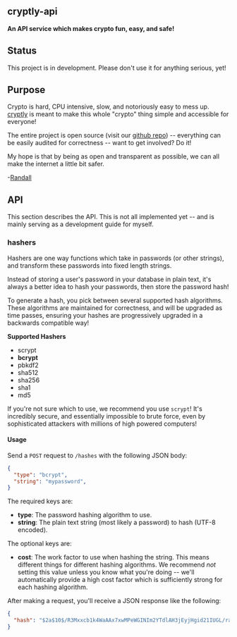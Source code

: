## cryptly-api

**An API service which makes crypto fun, easy, and safe!**


## Status

This project is in development.  Please don't use it for anything serious, yet!


## Purpose

Crypto is hard, CPU intensive, slow, and notoriously easy to mess up.
[cryptly][] is meant to make this whole "crypto" thing simple and accessible for
everyone!

The entire project is open source (visit our [github repo][]) -- everything can
be easily audited for correctness -- want to get involved?  Do it!

My hope is that by being as open and transparent as possible, we can all make
the internet a little bit safer.

-[Randall][]


## API

This section describes the API.  This is not all implemented yet -- and is
mainly serving as a development guide for myself.

### hashers

Hashers are one way functions which take in passwords (or other strings), and
transform these passwords into fixed length strings.

Instead of storing a user's password in your database in plain text, it's always
a better idea to hash your passwords, then store the password hash!

To generate a hash, you pick between several supported hash algorithms.  These
algorithms are maintained for correctness, and will be upgraded as time passes,
ensuring your hashes are progressively upgraded in a backwards compatible way!

**Supported Hashers**

- scrypt
- **bcrypt**
- pbkdf2
- sha512
- sha256
- sha1
- md5

If you're not sure which to use, we recommend you use `scrypt`!  It's incredibly
secure, and essentially impossible to brute force, even by sophisticated
attackers with millions of high powered computers!


#### Usage

Send a `POST` request to `/hashes` with the following JSON body:

``` json
{
  "type": "bcrypt",
  "string": "mypassword",
}
```

The required keys are:

- **type**: The password hashing algorithm to use.
- **string**: The plain text string (most likely a password) to hash (UTF-8
  encoded).

The optional keys are:

- **cost**: The work factor to use when hashing the string.  This means
  different things for different hashing algorithms.  We recommend *not*
  setting this value unless you know what you're doing -- we'll automatically
  provide a high cost factor which is sufficiently strong for each hashing
  algorithm.

After making a request, you'll receive a JSON response like the following:

``` json
{
  "hash": "$2a$10$/R3Mxxcb1k4WaAAx7xwMPeWGINIm2YTdlAH3jEyjHgid21IUGL/ra"
}
```


  [cryptly]: https://cryptly.org "cryptly - Crypto As a Service!"
  [github repo]: https://github.com/rdegges/cryptly-api "cryptly API on Github"
  [Randall]: http://www.rdegges.com "Randall Degges"
